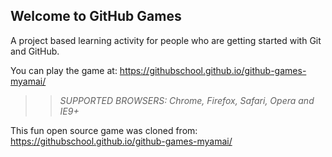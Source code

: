 ## Welcome to GitHub Games

A project based learning activity for people who are getting started with Git and GitHub.

You can play the game at: https://githubschool.github.io/github-games-myamai/

>> _*SUPPORTED BROWSERS*: Chrome, Firefox, Safari, Opera and IE9+_

This fun open source game was cloned from: https://githubschool.github.io/github-games-myamai/
